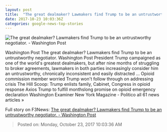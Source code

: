 ```yaml
---
layout: post
title:  "The great dealmaker? Lawmakers find Trump to be an untrustworthy negotiator. - Washington Post"
date: 2017-10-23 10:03:36Z
categories: google-news-top-stories
---
```


![The great dealmaker? Lawmakers find Trump to be an untrustworthy negotiator. - Washington Post](https://img.washingtonpost.com/rf/image_1484w/2010-2019/WashingtonPost/2017/10/23/National-Politics/Images/Botsford171016Trump21110.JPG?t=20170517)

Washington Post The great dealmaker? Lawmakers find Trump to be an untrustworthy negotiator. Washington Post President Trump campaigned as one of the world's greatest dealmakers, but after nine months of struggling to broker agreements, lawmakers in both parties increasingly consider him an untrustworthy, chronically inconsistent and easily distracted ... Opioid commission member worried Trump won't follow through on addressing crisis The Hill Scoop: Trump enlists family, Cabinet, Congress in opioid response Axios Trump to fulfill monthslong promise on opioid emergency declaration Washington Examiner New York Magazine - Politico all 61 news articles »


Full story on F3News: [The great dealmaker? Lawmakers find Trump to be an untrustworthy negotiator. - Washington Post](http://www.f3nws.com/n/PCjBSB)

> Posted on: Monday, October 23, 2017 10:03:36 AM
